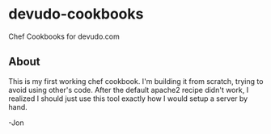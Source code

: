 devudo-cookbooks
================

Chef Cookbooks for devudo.com



About
-----
This is my first working chef cookbook.  I'm building it from scratch,
trying to avoid using other's code.  After the default apache2 recipe
didn't work, I realized I should just use this tool exactly how I would
setup a server by hand.

-Jon